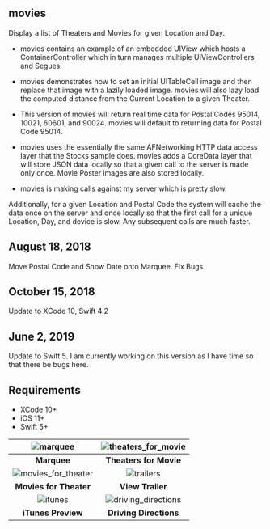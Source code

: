 ## movies
Display a list of Theaters and Movies for given Location and Day.

* movies contains an example of an embedded UIView which hosts a ContainerController which in turn manages multiple UIViewControllers and Segues.

* movies demonstrates how to set an initial UITableCell image and then replace that image with a lazily loaded image. movies will also lazy load the computed distance from the Current Location to a given Theater.

* This version of movies will return real time data for Postal Codes 95014, 10021, 60601, and 90024. movies will default to returning data for Postal Code 95014.

* movies uses the essentially the same AFNetworking HTTP data access layer that the Stocks sample does. movies adds a CoreData layer that will store JSON data locally so that a given call to the server is made only once. Movie Poster images are also stored locally.

* movies is making calls against my server which is pretty slow.

Additionally, for a given Location and Postal Code the system will cache the data once on the server and once locally so that the first call for a unique Location, Day, and device is slow. Any subsequent calls are much faster.

## August 18, 2018

Move Postal Code and Show Date onto Marquee. Fix Bugs

## October 15, 2018

Update to XCode 10, Swift 4.2

## June 2, 2019

Update to Swift 5. I am currently working on this version as I have time so that there be bugs here.

## Requirements

- XCode 10+
- iOS 11+
- Swift 5+


![marquee](https://cormya.com/image/_marquee.png "Marquee") | ![theaters_for_movie](https://cormya.com/image/_theaters_for_movie.png "Theaters for Movie") |
:-------------------------:|:-------------------------:
**Marquee** | **Theaters for Movie** |
![movies_for_theater](https://cormya.com/image/_movies_for_theater.png "Movies for Theater") | ![trailers](https://cormya.com/image/_view_trailer.png "View Trailers") |
**Movies for Theater** | **View Trailer** |
![itunes](https://cormya.com/image/_itunes_preview.png "iTunes Preview") | ![driving_directions](https://cormya.com/image/_driving_directions.png "Driving Directions") |
**iTunes Preview** | **Driving Directions**
